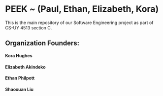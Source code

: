 # PEEK ~ (Paul, Ethan, Elizabeth, Kora)
This is the main repository of our Software Engineering project as part of CS-UY 4513 section C.

## Organization Founders:
#### Kora Hughes
#### Elizabeth Akindeko
#### Ethan Philpott
#### Shaoxuan Liu
